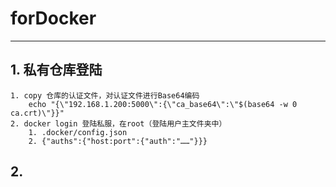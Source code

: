 # forDocker
-------------------------

## 1. 私有仓库登陆

	1. copy 仓库的认证文件，对认证文件进行Base64编码  
		echo "{\"192.168.1.200:5000\":{\"ca_base64\":\"$(base64 -w 0 ca.crt)\"}}"
	2. docker login 登陆私服，在root（登陆用户主文件夹中）
		1. .docker/config.json
		2. {"auths":{"host:port":{"auth":"……"}}} 

## 2. 